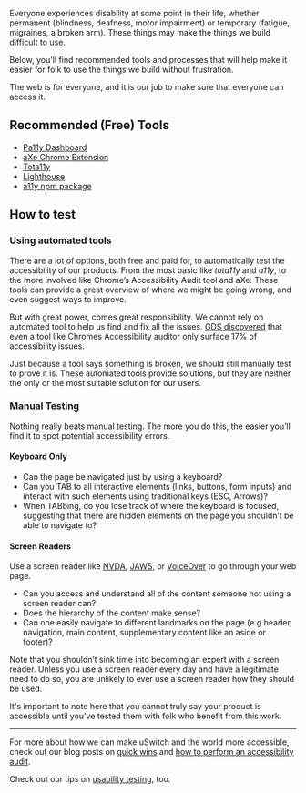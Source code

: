 Everyone experiences disability at some point in their life, whether permanent
(blindness, deafness, motor impairment) or temporary (fatigue, migraines, a broken arm).
These things may make the things we build difficult to use.

Below, you'll find recommended tools and processes that will help make it easier
for folk to use the things we build without frustration.

The web is for everyone, and it is our job to make sure that everyone can access it.

## Recommended (Free) Tools

* [Pa11y Dashboard](https://github.com/pa11y/dashboard)
* [aXe Chrome Extension](https://chrome.google.com/webstore/detail/axe/lhdoppojpmngadmnindnejefpokejbdd)
* [Tota11y](https://khan.github.io/tota11y/)
* [Lighthouse](https://github.com/GoogleChrome/lighthouse)
* [a11y npm package](https://www.npmjs.com/package/a11y)

## How to test

### Using automated tools

There are a lot of options, both free and paid for, to automatically test the
accessibility of our products. From the most basic like _tota11y_ and _a11y_, to
the more involved like Chrome’s Accessibility Audit tool and aXe. These tools can
provide a great overview of where we might be going wrong, and even suggest ways
to improve.

But with great power, comes great responsibility. We cannot rely on automated tool
to help us find and fix all the issues.
[GDS discovered](https://accessibility.blog.gov.uk/2017/02/24/what-we-found-when-we-tested-tools-on-the-worlds-least-accessible-webpage)
that even a tool like Chromes Accessibility auditor only surface 17% of accessibility issues.

Just because a tool says something is broken, we should still manually test to
prove it is. These automated tools provide solutions, but they are neither the
only or the most suitable solution for our users.

### Manual Testing

Nothing really beats manual testing. The more you do this, the easier you’ll find
it to spot potential accessibility errors.

#### Keyboard Only

* Can the page be navigated just by using a keyboard?
* Can you TAB to all interactive elements (links, buttons, form inputs) and interact
with such elements using traditional keys (ESC, Arrows)?
* When TABbing, do you lose track of where the keyboard is focused, suggesting that
there are hidden elements on the page you shouldn’t be able to navigate to?

#### Screen Readers

Use a screen reader like [NVDA](https://www.nvaccess.org/),
[JAWS](http://www.freedomscientific.com/Products/Blindness/Jaws), or
[VoiceOver](https://www.apple.com/accessibility/mac/vision/) to go through your
web page.

* Can you access and understand all of the content someone not using a screen reader can?
* Does the hierarchy of the content make sense?
* Can one easily navigate to different landmarks on the page
(e.g header, navigation, main content, supplementary content like an aside or footer)?

Note that you shouldn’t sink time into becoming an expert with a screen reader.
Unless you use a screen reader every day and have a legitimate need to do so, you
are unlikely to ever use a screen reader how they should be used.

It's important to note here that you cannot truly say your product is accessible
until you've tested them with folk who benefit from this work.

---

For more about how we can make uSwitch and the world more accessible, check out
our blog posts on [quick wins](https://labs.uswitch.com/four-accessibility-wins/)
and [how to perform an accessibility audit](https://labs.uswitch.com/how-to-do-an-accessibility-audit/).

Check out our tips on [usability testing](../design/validating-designs.html), too.
